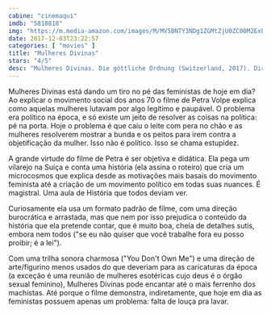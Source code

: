 ```yaml
---
cabine: "cinemaqui"
imdb: "5818818"
img: "https://m.media-amazon.com/images/M/MV5BNTY3NDg1ZGMtZjU0ZC00M2ExLWEyZmMtMWY4NmZjZjFiMmUzXkEyXkFqcGdeQXVyMjI3NDAyNg@@._V1_SY150_CR0,0,101,150_.jpg"
date: 2017-12-03T23:22:57
categories: [ "movies" ]
title: "Mulheres Divinas"
stars: "4/5"
desc: "Mulheres Divinas. Die göttliche Ordnung (Switzerland, 2017). Dirigido por Petra Biondina Volpe. Escrito por Petra Biondina Volpe. Com Marie Leuenberger (Nora), Maximilian Simonischek (Hans), Rachel Braunschweig (Theresa), Sibylle Brunner (Vroni), Marta Zoffoli (Graziella), Bettina Stucky (Magda), Noe Krejcí (Max), Finn Sutter (Luki), Peter Freiburghaus (Gottfried)."
---
```

Mulheres Divinas está dando um tiro no pé das feministas de hoje em dia? Ao explicar o movimento social dos anos 70 o filme de Petra Volpe explica como aquelas mulheres lutavam por algo legítimo e paupável. O problema era político na época, e só existe um jeito de resolver as coisas na política: pé na porta. Hoje o problema é que caiu o leite com pera no chão e as mulheres resolverem mostrar a bunda e os peitos para irem contra a objetificação da mulher. Isso não é político. Isso se chama estupidez.

A grande virtude do filme de Petra é ser objetiva e didática. Ela pega um vilarejo na Suíça e conta uma história (ela assina o roteiro) que cria um microcosmos que explica desde as motivações mais basais do movimento feminista até a criação de um movimento político em todas suas nuances. É magistral. Uma aula de História que todos deviam ver.

Curiosamente ela usa um formato padrão de filme, com uma direção burocrática e arrastada, mas que nem por isso prejudica o conteúdo da história que ela pretende contar, que é muito boa, cheia de detalhes sutis, embora nem todos ("se eu não quiser que você trabalhe fora eu posso proibir; é a lei").

Com uma trilha sonora charmosa ("You Don't Own Me") e uma direção de arte/figurino menos usados do que deveriam para as caricaturas da época (a exceção é uma reunião de mulheres esotéricas cujo deus é o órgão sexual feminino), Mulheres Divinas pode encantar até o mais ferrenho dos machistas. Até porque o filme demonstra, indiretamente, que hoje em dia as feministas possuem apenas um problema: falta de louça pra lavar.
